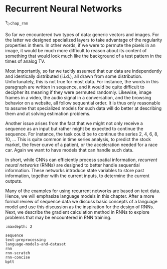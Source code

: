 # Recurrent Neural Networks
:label:`chap_rnn`

So far we encountered two types of data: generic vectors and images. For the latter we designed specialized layers to take advantage of the regularity properties in them.
In other words, if we were to permute the pixels in an image, it would be much more difficult to reason about its content of something that would look much like the background of a test pattern in the times of analog TV.

Most importantly, so far we tacitly assumed that our data are independently and identically distributed (i.i.d.), all drawn from some distribution.
Unfortunately, this is not true for most data. For instance, the words in this paragraph are written in sequence, and it would be quite difficult to decipher its meaning if they were permuted randomly.
Likewise, image frames in a video, the audio signal in a conversation, and the browsing behavior on a website, all follow sequential order.
It is thus only reasonable to assume that specialized models for such data will do better at describing them and at solving estimation problems.

Another issue arises from the fact that we might not only receive a sequence as an input but rather might be expected to continue the sequence. For instance, the task could be to continue the series 2, 4, 6, 8, 10, ... This is quite common in time series analysis, to predict the stock market, the fever curve of a patient, or the acceleration needed for a race car. Again we want to have models that can handle such data.

In short, while CNNs can efficiently process spatial information, *recurrent neural networks* (RNNs) are designed to better handle sequential information.
These networks introduce state variables to store past information, together with the current inputs, to determine the current outputs.

Many of the examples for using recurrent networks are based on text data. Hence, we will emphasize language models in this chapter. After a more formal review of sequence data we discuss basic concepts of a language model and use this discussion as the inspiration for the design of RNNs.
Next, we describe the gradient calculation method in RNNs to explore problems that may be encountered in RNN training.

```toc
:maxdepth: 2

sequence
text-preprocessing
language-models-and-dataset
rnn
rnn-scratch
rnn-concise
bptt
```

